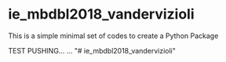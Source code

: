 # ie_mbdbl2018_vandervizioli
This is a simple minimal set of codes to create a Python Package

TEST PUSHING...
...
"# ie_mbdbl2018_vandervizioli" 
